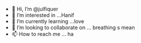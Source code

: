 - 👋 Hi, I’m @julfiquer
- 👀 I’m interested in ...Hanif
- 🌱 I’m currently learning ...love
- 💞️ I’m looking to collaborate on ... breathing s mean 
- 📫 How to reach me ...
ha
<!---
Jewelrana2life/Jewelrana2life is a ✨ special ✨ repository because its `README.md` (this file) appears on your GitHub profile.
You can click the Preview link to take a look at your changes.
--->
